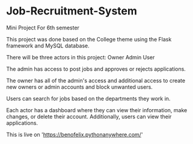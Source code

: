 # Job-Recruitment-System
Mini Project For 6th semester

This project was done based on the College theme using the Flask framework and MySQL database.

There will be three actors in this project: Owner
                                            Admin
                                            User

The admin has access to post jobs and approves or rejects applications.

The owner has all of the admin's access and additional access to create new owners or admin accounts and block unwanted users.

Users can search for jobs based on the departments they work in.

Each actor has a dashboard where they can view their information, make changes, or delete their account. Additionally, users can view their applications.

This is live on 'https://benofelix.pythonanywhere.com/'

